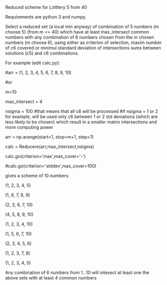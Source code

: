 Reduced scheme for Lotttery 5 from 40

Requirements are python 3 and numpy.

Select a reduced set (a local min anyway) of combination of 5 numbers (m choose 5) (from m <= 40) which have at least max_intersect common numbers with any combination of 6 numbers chosen from the m chosen numbers (m choose 6), using either as criterion of selection, maxim number of c6 covered or minimul standard deviation of intersections sums between solutions (c5) and c6 combinations.

For example (edit calc.py):

#arr = [1, 2, 3, 4, 5, 6, 7, 8, 9, 10]

#or

m=10

max_intersect = 4

nsigma = 100 #that means that all c6 will be processed
#if nsigma = 1 or 2 for example, will be used only c6 between 1 or 2 std deviations (which are less likely to be chosen)  which result in a smaller matrix intersections and more computing power

arr = np.arange(start=1, stop=m+1, step=1)

calc = Reducere(arr,max_intersect,nsigma)

calc.go(criterion='max',max_cover='-')

#calc.go(criterion='stddev',max_cover=100)

gives a scheme of 10 numbers:

(1, 2, 3, 4, 5)

(1, 6, 7, 8, 9)

(2, 3, 6, 7, 10)

(4, 5, 8, 9, 10)

(1, 2, 3, 4, 10)

(1, 5, 6, 7, 10)

(2, 3, 4, 5, 6)

(1, 2, 3, 7, 8)

(1, 2, 3, 4, 5)

Any combination of 6 numbers from 1...10 will intesect at least one the above sets with at least 4 common numbers

